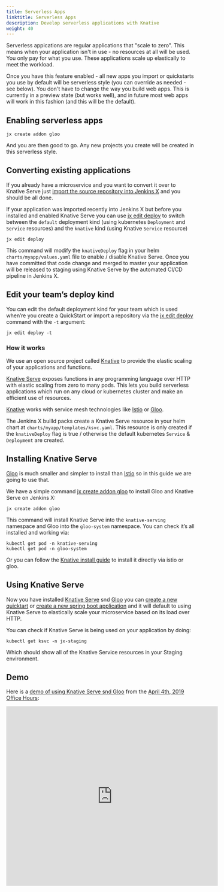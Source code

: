 ```yaml
---
title: Serverless Apps
linktitle: Serverless Apps
description: Develop serverless applications with Knative
weight: 40
---
```


Serverless appications are regular applications that "scale to zero". This means when your application isn't in use - no resources at all will be used. You only pay for what you use. These applications scale up elastically to meet the workload. 

Once you have this feature enabled - all new apps you import or quickstarts you use by default will be serverless style (you can override as needed - see below). You don't have to change the way you build web apps. This is currently in a preview state (but works well), and in future most web apps will work in this fashion (and this will be the default). 

## Enabling serverless apps

```
jx create addon gloo
```

And you are then good to go. Any new projects you create will be created in this serverless style. 


## Converting existing applications 

If you already have a microservice and you want to convert it over to Knative Serve just [import the source repository into Jenkins X](/docs/using-jx/common-tasks/import/) and you should be all done.

If your application was imported recently into Jenkins X but before you installed and enabled Knative Serve you can use [jx edit deploy](/commands/jx_edit_deploy) to switch between the `default` deployment kind (using kubernetes `Deployment` and `Service` resources) and the `knative` kind (using Knative `Service` resource)

```
jx edit deploy
```

This command will modify the `knativeDeploy` flag in your helm `charts/myapp/values.yaml` file to enable / disable Knative Serve. Once you have committed that code change and merged to master your application will be released to staging using Knative Serve by the automated CI/CD pipeline in Jenkins X.


## Edit your team’s deploy kind

You can edit the default deployment kind for your team which is used when’re you create a QuickStart or import a repository via the [jx edit deploy](/commands/jx_edit_deploy) command with the `-t` argument:

```
jx edit deploy -t
```


### How it works 

We use an open source project called [Knative](https://www.knative.dev/) to provide the elastic scaling of your applications and functions.  

[Knative Serve](https://www.knative.dev/) exposes functions in any programming language over HTTP with elastic scaling from zero to many pods. This lets you build serverless applications which run on any cloud or kubernetes cluster and make an efficient use of resources.

[Knative](https://www.knative.dev/) works with service mesh technologies like [Istio](https://istio.io/) or [Gloo](https://gloo.solo.io/).

The Jenkins X builld packs create a Knative Serve resource in your helm chart at `charts/myapp/templates/ksvc.yaml`. This resource is only created if the `knativeDeploy` flag is true / otherwise the default kubernetes `Service` & `Deployment` are created.



## Installing Knative Serve

[Gloo](https://gloo.solo.io/) is much smaller and simpler to install than [Istio](https://istio.io/) so in this guide we are going to use that.

We have a simple command [jx create addon gloo](/commands/jx_create_addon_gloo/) to install Gloo and Knative Serve on Jenkins X:

```
jx create addon gloo
```
This command will install Knative Serve into the `knative-serving` namespace and Gloo into the `gloo-system` namespace. You can check it’s all installed and working via:

```
kubectl get pod -n knative-serving
kubectl get pod -n gloo-system
```

Or you can follow the [Knative install guide](https://www.knative.dev/docs/install/) to install it directly via istio or gloo.

## Using Knative Serve

Now you have installed [Knative Serve](https://www.knative.dev/) snd [Gloo](https://gloo.solo.io/) you can [create a new quicktart](/docs/getting_started/first_project/create-quickstart/) or [create a new spring boot application](developing/create-spring/) and it will default to using Knative Serve to elastically scale your microservice based on its load over HTTP.

You can check if Knative Serve is being used on your application by doing:

```
kubectl get ksvc -n jx-staging 
```
Which should show all of the Knative Service resources in your Staging environment.



## Demo

Here is a [demo of using Knative Serve snd Gloo](https://youtu.be/eYIaz_plUOw?t=1980) from the [April 4th, 2019](/community/april-4/) [Office Hours](/community/):

<iframe width="565" height="480" src="https://www.youtube.com/embed/eYIaz_plUOw" frameborder="0" allow="accelerometer; autoplay; encrypted-media; gyroscope; picture-in-picture" allowfullscreen></iframe>
